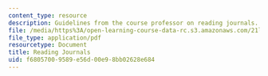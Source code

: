 ```yaml
---
content_type: resource
description: Guidelines from the course professor on reading journals.
file: /media/https%3A/open-learning-course-data-rc.s3.amazonaws.com/21l-430-popular-narrative-masterminds-fall-2004/f68057009589e56d00e98bb02628e684_MIT21L_430F04_journals.pdf
file_type: application/pdf
resourcetype: Document
title: Reading Journals
uid: f6805700-9589-e56d-00e9-8bb02628e684
---
```

